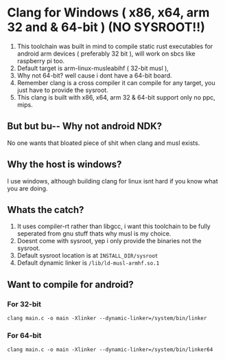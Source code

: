 # Clang for Windows ( x86, x64, arm 32 and & 64-bit ) (NO SYSROOT!!)
1. This toolchain was built in mind to compile static rust executables for android arm devices ( preferably 32 bit ), will work on sbcs like raspberry pi too.
2. Default target is arm-linux-musleabihf ( 32-bit musl ),
3. Why not 64-bit? well cause i dont have a 64-bit board.
4. Remember clang is a cross compiler it can compile for any target, you just have to provide the sysroot.
5. This clang is built with x86, x64, arm 32 & 64-bit support only no ppc, mips.

## But but bu-- Why not android NDK?
No one wants that bloated piece of shit when clang and musl exists.

## Why the host is windows?
I use windows, although building clang for linux isnt hard if you know what you are doing.

## Whats the catch?
1. It uses compiler-rt rather than libgcc, i want this toolchain to be fully seperated from gnu stuff thats why musl is my choice.
2. Doesnt come with sysroot, yep i only provide the binaries not the sysroot.
3. Default sysroot location is at `INSTALL_DIR/sysroot`
4. Default dynamic linker is `/lib/ld-musl-armhf.so.1`

## Want to compile for android?
### For 32-bit
```clang main.c -o main -Xlinker --dynamic-linker=/system/bin/linker```
### For 64-bit
```clang main.c -o main -Xlinker --dynamic-linker=/system/bin/linker64```
